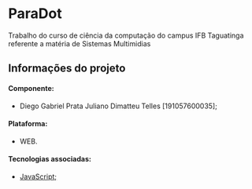 # ParaDot

Trabalho do curso de ciência da computação do campus IFB Taguatinga referente a matéria de Sistemas Multimidias

## Informações do projeto

#### Componente:

  - Diego Gabriel Prata Juliano Dimatteu Telles [191057600035];

#### Plataforma: 
  
  - WEB.

#### Tecnologias associadas:

  - [JavaScript;](https://www.javascript.com/)
